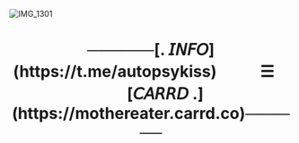 ![IMG_1301](https://github.com/user-attachments/assets/3414d564-8e1c-4ee2-91a1-f83b3cea8ff0)
<h1 align="center">──────[.  𝘐𝘕𝘍𝘖](https://t.me/autopsykiss)ㅤㅤㅤ☰ㅤㅤㅤ[𝘊𝘈𝘙𝘙𝘋  .](https://mothereater.carrd.co)──────</a> 
